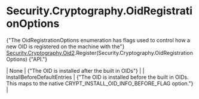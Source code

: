 # Security.Cryptography.OidRegistrationOptions

{"The OidRegistrationOptions enumeration has flags used to control how a new OID is registered on the machine with the"} [Security.Cryptography.Oid2](Security.Cryptography.Oid2).Register(Security.Cryptography.OidRegistrationOptions) {"API."} 

| None | {"The OID is installed after the built in OIDs"}  |
| InstallBeforeDefaultEntries | {"The OID is installed before the built in OIDs. This maps to the native CRYPT_INSTALL_OID_INFO_BEFORE_FLAG option."}  |
